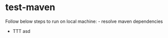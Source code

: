 # test-maven

Follow below steps to run on local machine: <incomplete>
	- resolve maven dependencies
  - TTT
asd
